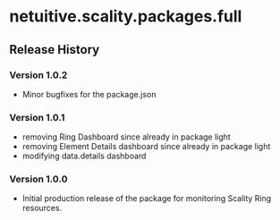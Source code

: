 # netuitive.scality.packages.full

## Release History

### Version 1.0.2

* Minor bugfixes for the package.json

### Version 1.0.1

* removing Ring Dashboard since already in package light
* removing Element Details dashboard since already in package light
* modifying data.details dashboard


### Version 1.0.0

* Initial production release of the package for monitoring Scality Ring resources.
